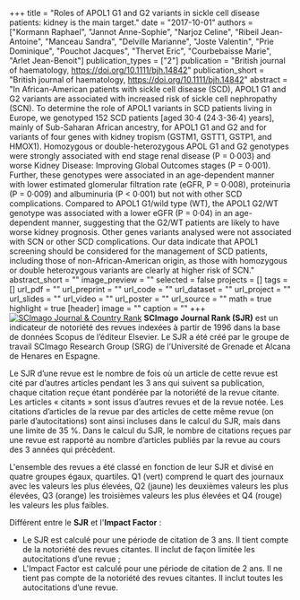 +++
title = "Roles of APOL1 G1 and G2 variants in sickle cell disease patients: kidney is the main target."
date = "2017-10-01"
authors = ["Kormann Raphael", "Jannot Anne-Sophie", "Narjoz Celine", "Ribeil Jean-Antoine", "Manceau Sandra", "Delville Marianne", "Joste Valentin", "Prie Dominique", "Pouchot Jacques", "Thervet Eric", "Courbebaisse Marie", "Arlet Jean-Benoit"]
publication_types = ["2"]
publication = "British journal of haematology, https://doi.org/10.1111/bjh.14842"
publication_short = "British journal of haematology, https://doi.org/10.1111/bjh.14842"
abstract = "In African-American patients with sickle cell disease (SCD), APOL1 G1 and G2 variants are associated with increased risk of sickle cell nephropathy (SCN). To determine the role of APOL1 variants in SCD patients living in Europe, we genotyped 152 SCD patients [aged 30·4 (24·3-36·4) years], mainly of Sub-Saharan African ancestry, for APOL1 G1 and G2 and for variants of four genes with kidney tropism (GSTM1, GSTT1, GSTP1, and HMOX1). Homozygous or double-heterozygous APOL G1 and G2 genotypes were strongly associated with end stage renal disease (P = 0·003) and worse Kidney Disease: Improving Global Outcomes stages (P = 0·001). Further, these genotypes were associated in an age-dependent manner with lower estimated glomerular filtration rate (eGFR, P = 0·008), proteinuria (P = 0·009) and albuminuria (P &lt; 0·001) but not with other SCD complications. Compared to APOL1 G1/wild type (WT), the APOL1 G2/WT genotype was associated with a lower eGFR (P = 0·04) in an age-dependent manner, suggesting that the G2/WT patients are likely to have worse kidney prognosis. Other genes variants analysed were not associated with SCN or other SCD complications. Our data indicate that APOL1 screening should be considered for the management of SCD patients, including those of non-African-American origin, as those with homozygous or double heterozygous variants are clearly at higher risk of SCN."
abstract_short = ""
image_preview = ""
selected = false
projects = []
tags = []
url_pdf = ""
url_preprint = ""
url_code = ""
url_dataset = ""
url_project = ""
url_slides = ""
url_video = ""
url_poster = ""
url_source = ""
math = true
highlight = true
[header]
image = ""
caption = ""
+++
<a href="https://www.scimagojr.com/journalsearch.php?q=25473&amp;tip=sid&amp;exact=no" title="SCImago Journal &amp; Country Rank"><img border="0" src="https://www.scimagojr.com/journal_img.php?id=25473" alt="SCImago Journal &amp; Country Rank"  /></a>
**SCImago Journal Rank (SJR)** est un indicateur de notoriété des revues indexées à partir de 1996 dans la base de données Scopus de l’éditeur Elsevier. Le SJR a été créé par le groupe de travail SCImago Research Group (SRG) de l’Université de Grenade et Alcana de Henares en Espagne.  
  
Le SJR d’une revue est le nombre de fois où un article de cette revue est cité par d’autres articles pendant les 3 ans qui suivent sa publication, chaque citation reçue étant pondérée par la notoriété de la revue citante. Les articles « citants » sont issus d’autres revues et de la revue notée. Les citations d’articles de la revue par des articles de cette même revue (on parle d’autocitations) sont ainsi incluses dans le calcul du SJR, mais dans une limite de 35 %. Dans le calcul du SJR, le nombre de citations reçues par une revue est rapporté au nombre d’articles publiés par la revue au cours des 3 années qui précèdent.  
  
L'ensemble des revues a été classé en fonction de leur SJR et divisé en quatre groupes égaux, quartiles. Q1 (vert) comprend le quart des journaux avec les valeurs les plus élevées, Q2 (jaune) les deuxièmes valeurs les plus élevées, Q3 (orange) les troisièmes valeurs les plus élevées et Q4 (rouge) les valeurs les plus faibles.  
  
Différent entre le **SJR** et l'**Impact Factor** :  
- Le SJR est calculé pour une période de citation de 3 ans. Il tient compte de la notoriété des revues citantes. Il inclut de façon limitée les autocitations d’une revue ;  
- L'Impact Factor est calculé pour une période de citation de 2 ans. Il ne tient pas compte de la notoriété des revues citantes. Il inclut toutes les autocitations d’une revue.
